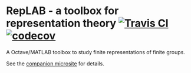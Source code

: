 # RepLAB - a toolbox for representation theory [![Travis CI](https://travis-ci.com/replab/replab.svg?branch=master)](https://travis-ci.com/replab/replab) [![codecov](https://codecov.io/gh/jdbancal/replab/branch/monitorCoverage/graph/badge.svg)](https://codecov.io/gh/jdbancal/replab)

A Octave/MATLAB toolbox to study finite representations of finite groups.

See the [companion microsite](https://replab.github.io/replab/) for details.
